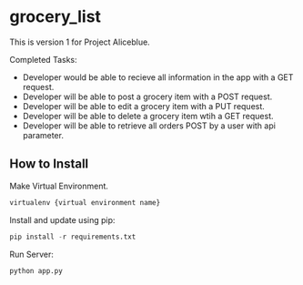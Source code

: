 # grocery_list

This is version 1 for Project Aliceblue.

Completed Tasks:
- Developer would be able to recieve all information in the app with a GET request.
- Developer will be able to post a grocery item with a POST request.
- Developer will be able to edit a grocery item with a PUT request.
- Developer will be able to delete a grocery item wtih a GET request.
- Developer will be able to retrieve all orders POST by a user with api parameter.

## How to Install


Make Virtual Environment.

```python
virtualenv {virtual environment name}
```

Install and update using pip:
```python
pip install -r requirements.txt 
```

Run Server:
```python
python app.py
```

